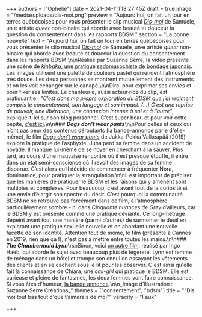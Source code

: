 +++
authors = ["Ophélie"]
date = 2021-04-11T18:27:45Z
draft = true
image = "/media/uploads/dis-moi.png"
preview = "Aujourd’hui, on fait un tour en terres québécoises pour vous présenter le clip musical [_Dis-moi_](https://www.youtube.com/watch?v=4R3WDvpvq5g) de Samuele, un·e artiste _queer_ non-binaire qui aborde avec beauté et douceur la question du consentement dans les rapports BDSM."
section = "La bonne nouvelle"
text = "Aujourd’hui, on fait un tour en terres québécoises pour vous présenter le clip musical [_Dis-moi_](https://www.youtube.com/watch?v=4R3WDvpvq5g) de Samuele, un·e artiste _queer_ non-binaire qui aborde avec beauté et douceur la question du consentement dans les rapports BDSM.\n\nRéalisé par Suzanne Serre, la vidéo présente une scène de [_kinbaku_, une pratique sadomasochiste de bondage japonais](https://lepointq.com/articles/21-03/dessine-moi-un-fantasme/). Les images utilisent une palette de couleurs pastel qui rendent l’atmosphère très douce. Les deux personnes se montrent mutuellement des instruments et on les voit échanger sur le canapé.\n\nDire, pour exprimer ses envies et pour fixer ses limites. Le chanteur·e, aussi acteur·rice du clip, est pratiquant·e : _\"C’est dans ma propre exploration du BDSM que j’ai vraiment compris le consentement, son langage et son impact. (…) C’est une reprise de pouvoir, une libération, une connexion intense à soi et à l’autre\"_, explique-t-iel sur son blog personnel. C’est super beau et pour voir cette pépite, [c'est ici](https://www.youtube.com/watch?v=4R3WDvpvq5g).\n\n### **_Dogs don’t wear pants_**\n\nPour celles et ceux qui n’ont pas peur des contenus déroutants (la bande-annonce parle d'elle-même), le film [_Dogs don’t wear pants_](https://www.youtube.com/watch?v=6DPsTE1j4uo) de Jukka-Pekka Valkeapää (2019) explore la pratique de l’asphyxie. Juha perd sa femme dans un accident de noyade. Il manque lui-même de se noyer en cherchant à la sauver. Plus tard, au cours d’une mauvaise rencontre où il est presque étouffé, il entre dans un état semi-conscience où il revoit des images de sa femme disparue. C’est alors qu’il décide de commencer à fréquenter Nora, dominatrice, pour pratiquer la strangulation.\n\nIl est important de préciser que les manières de pratiquer le BDSM et les raisons qui y amènent sont multiples et complexes. Pour beaucoup, c’est avant tout de la curiosité et une envie d’élargir son spectre du désir. C’est pourquoi la communauté BDSM ne se retrouve pas forcément dans ce film, à l’atmosphère particulièrement sombre - ni dans _Cinquante nuances de Grey_ d’ailleurs, car le BDSM y est présenté comme une pratique déviante. Ce long-métrage dépeint avant tout une manière (parmi d’autres) de surmonter le deuil en explorant une pratique sexuelle nouvelle et en abordant une nouvelle facette de son identité. Attention tout de même, le film (présenté à Cannes en 2019, rien que ça !), n'est pas à mettre entre toutes les mains.\n\n### **_The Chambermaid Lynn_**\n\nSinon, voici [un autre film](https://www.youtube.com/watch?v=5jaCsAHoEpI), réalisé par Ingo Haeb, qui aborde le sujet avec beaucoup plus de légèreté. Lynn est femme de ménage dans un hôtel et trompe son ennui en essayant les vêtements des clients et en se cachant sous le lit pour les observer. C'est ainsi qu'elle fait la connaissance de Chiara, une _call-girl_ qui pratique le BDSM. Elle est curieuse et pleine de fantasmes, les deux femmes vont faire connaissance. Si vous êtes d'humeur, [la bande annonce](https://www.youtube.com/watch?v=5jaCsAHoEpI).\n\n_Image d'illustration : Suzanne Serre Créations_"
themes = ["consentement", "bdsm"]
title = "\"Dis moi tout bas tout c'que t’aimerais de moi\""
veracity = "Faux"

+++
